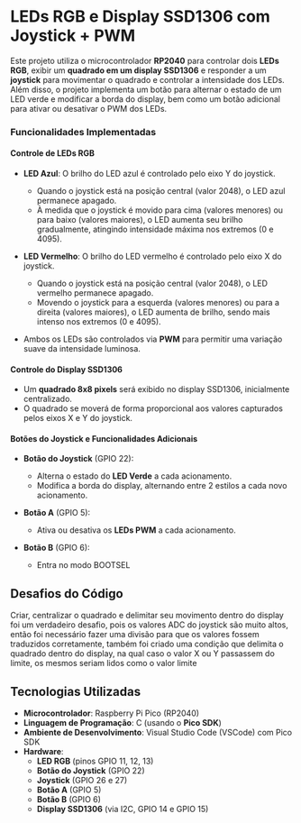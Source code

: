 # LEDs RGB e Display SSD1306 com Joystick + PWM

Este projeto utiliza o microcontrolador **RP2040** para controlar dois **LEDs RGB**, exibir um **quadrado em um display SSD1306** e responder a um **joystick** para movimentar o quadrado e controlar a intensidade dos LEDs. Além disso, o projeto implementa um botão para alternar o estado de um LED verde e modificar a borda do display, bem como um botão adicional para ativar ou desativar o PWM dos LEDs.

### Funcionalidades Implementadas

#### Controle de LEDs RGB
- **LED Azul**: O brilho do LED azul é controlado pelo eixo Y do joystick. 
  - Quando o joystick está na posição central (valor 2048), o LED azul permanece apagado.
  - À medida que o joystick é movido para cima (valores menores) ou para baixo (valores maiores), o LED aumenta seu brilho gradualmente, atingindo intensidade máxima nos extremos (0 e 4095).
  
- **LED Vermelho**: O brilho do LED vermelho é controlado pelo eixo X do joystick.
  - Quando o joystick está na posição central (valor 2048), o LED vermelho permanece apagado.
  - Movendo o joystick para a esquerda (valores menores) ou para a direita (valores maiores), o LED aumenta de brilho, sendo mais intenso nos extremos (0 e 4095).

- Ambos os LEDs são controlados via **PWM** para permitir uma variação suave da intensidade luminosa.

#### Controle do Display SSD1306
- Um **quadrado 8x8 pixels** será exibido no display SSD1306, inicialmente centralizado.
- O quadrado se moverá de forma proporcional aos valores capturados pelos eixos X e Y do joystick.

#### Botões do Joystick e Funcionalidades Adicionais
- **Botão do Joystick** (GPIO 22):
  - Alterna o estado do **LED Verde** a cada acionamento.
  - Modifica a borda do display, alternando entre 2 estilos a cada novo acionamento.
  
- **Botão A** (GPIO 5):
  - Ativa ou desativa os **LEDs PWM** a cada acionamento.
  
- **Botão B** (GPIO 6):
  - Entra no modo BOOTSEL

## Desafios do Código
Criar, centralizar o quadrado e delimitar seu movimento dentro do display foi um verdadeiro desafio, pois os valores ADC do joystick são muito altos, então foi necessário fazer uma divisão para que os valores fossem traduzidos corretamente, também foi criado uma condição que delimita o quadrado dentro do display, na qual caso o valor X ou Y passassem do limite, os mesmos seriam lidos como o valor limite

## Tecnologias Utilizadas

- **Microcontrolador**: Raspberry Pi Pico (RP2040)
- **Linguagem de Programação**: C (usando o **Pico SDK**)
- **Ambiente de Desenvolvimento**: Visual Studio Code (VSCode) com Pico SDK
- **Hardware**:
  - **LED RGB** (pinos GPIO 11, 12, 13)
  - **Botão do Joystick** (GPIO 22)
  - **Joystick** (GPIO 26 e 27)
  - **Botão A** (GPIO 5)
  - **Botão B** (GPIO 6)
  - **Display SSD1306** (via I2C, GPIO 14 e GPIO 15)
